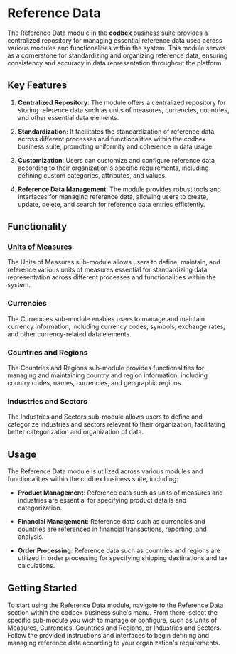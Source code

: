 # Reference Data

The Reference Data module in the __codbex__ business suite provides a centralized repository for managing essential reference data used across various modules and functionalities within the system. This module serves as a cornerstone for standardizing and organizing reference data, ensuring consistency and accuracy in data representation throughout the platform.

## Key Features

1. **Centralized Repository**: The module offers a centralized repository for storing reference data such as units of measures, currencies, countries, and other essential data elements.

2. **Standardization**: It facilitates the standardization of reference data across different processes and functionalities within the codbex business suite, promoting uniformity and coherence in data usage.

3. **Customization**: Users can customize and configure reference data according to their organization's specific requirements, including defining custom categories, attributes, and values.

4. **Reference Data Management**: The module provides robust tools and interfaces for managing reference data, allowing users to create, update, delete, and search for reference data entries efficiently.

## Functionality

### [Units of Measures](./uom.md)

The Units of Measures sub-module allows users to define, maintain, and reference various units of measures essential for standardizing data representation across different processes and functionalities within the system.

### Currencies

The Currencies sub-module enables users to manage and maintain currency information, including currency codes, symbols, exchange rates, and other currency-related data elements.

### Countries and Regions

The Countries and Regions sub-module provides functionalities for managing and maintaining country and region information, including country codes, names, currencies, and geographic regions.

### Industries and Sectors

The Industries and Sectors sub-module allows users to define and categorize industries and sectors relevant to their organization, facilitating better categorization and organization of data.

## Usage

The Reference Data module is utilized across various modules and functionalities within the codbex business suite, including:

- **Product Management**: Reference data such as units of measures and industries are essential for specifying product details and categorization.

- **Financial Management**: Reference data such as currencies and countries are referenced in financial transactions, reporting, and analysis.

- **Order Processing**: Reference data such as countries and regions are utilized in order processing for specifying shipping destinations and tax calculations.

## Getting Started

To start using the Reference Data module, navigate to the Reference Data section within the codbex business suite's menu. From there, select the specific sub-module you wish to manage or configure, such as Units of Measures, Currencies, Countries and Regions, or Industries and Sectors. Follow the provided instructions and interfaces to begin defining and managing reference data according to your organization's requirements.

